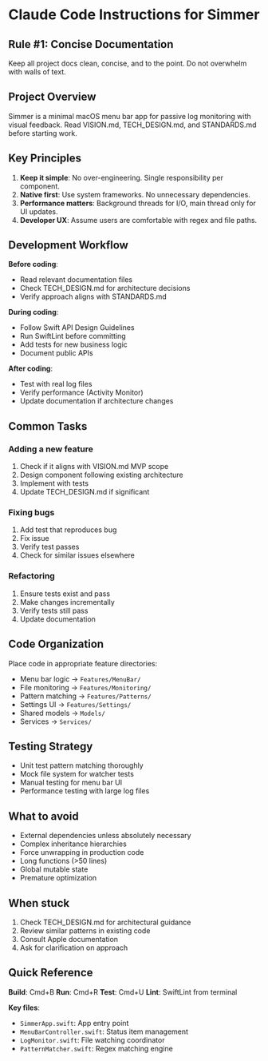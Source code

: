 # Claude Code Instructions for Simmer

## Rule #1: Concise Documentation

Keep all project docs clean, concise, and to the point. Do not overwhelm with walls of text.

## Project Overview

Simmer is a minimal macOS menu bar app for passive log monitoring with visual feedback. Read VISION.md, TECH_DESIGN.md, and STANDARDS.md before starting work.

## Key Principles

1. **Keep it simple**: No over-engineering. Single responsibility per component.
2. **Native first**: Use system frameworks. No unnecessary dependencies.
3. **Performance matters**: Background threads for I/O, main thread only for UI updates.
4. **Developer UX**: Assume users are comfortable with regex and file paths.

## Development Workflow

**Before coding**:
- Read relevant documentation files
- Check TECH_DESIGN.md for architecture decisions
- Verify approach aligns with STANDARDS.md

**During coding**:
- Follow Swift API Design Guidelines
- Run SwiftLint before committing
- Add tests for new business logic
- Document public APIs

**After coding**:
- Test with real log files
- Verify performance (Activity Monitor)
- Update documentation if architecture changes

## Common Tasks

### Adding a new feature
1. Check if it aligns with VISION.md MVP scope
2. Design component following existing architecture
3. Implement with tests
4. Update TECH_DESIGN.md if significant

### Fixing bugs
1. Add test that reproduces bug
2. Fix issue
3. Verify test passes
4. Check for similar issues elsewhere

### Refactoring
1. Ensure tests exist and pass
2. Make changes incrementally
3. Verify tests still pass
4. Update documentation

## Code Organization

Place code in appropriate feature directories:
- Menu bar logic → `Features/MenuBar/`
- File monitoring → `Features/Monitoring/`
- Pattern matching → `Features/Patterns/`
- Settings UI → `Features/Settings/`
- Shared models → `Models/`
- Services → `Services/`

## Testing Strategy

- Unit test pattern matching thoroughly
- Mock file system for watcher tests
- Manual testing for menu bar UI
- Performance testing with large log files

## What to avoid

- External dependencies unless absolutely necessary
- Complex inheritance hierarchies
- Force unwrapping in production code
- Long functions (>50 lines)
- Global mutable state
- Premature optimization

## When stuck

1. Check TECH_DESIGN.md for architectural guidance
2. Review similar patterns in existing code
3. Consult Apple documentation
4. Ask for clarification on approach

## Quick Reference

**Build**: Cmd+B
**Run**: Cmd+R
**Test**: Cmd+U
**Lint**: SwiftLint from terminal

**Key files**:
- `SimmerApp.swift`: App entry point
- `MenuBarController.swift`: Status item management
- `LogMonitor.swift`: File watching coordinator
- `PatternMatcher.swift`: Regex matching engine
